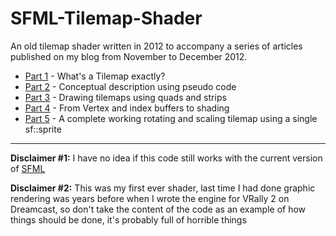 # SFML-Tilemap-Shader
An old tilemap shader written in 2012 to accompany a series of articles published on my blog from November to December 2012.
- [Part 1](https://blog.defence-force.org/index.php?page=articles&ref=T2G_ART4) - What's a Tilemap exactly?
- [Part 2](https://blog.defence-force.org/index.php?page=articles&ref=T2G_ART6) - Conceptual description using pseudo code
- [Part 3](https://blog.defence-force.org/index.php?page=articles&ref=T2G_ART7) - Drawing tilemaps using quads and strips
- [Part 4](https://blog.defence-force.org/index.php?page=articles&ref=T2G_ART8) - From Vertex and index buffers to shading
- [Part 5](https://blog.defence-force.org/index.php?page=articles&ref=T2G_ART9) - A complete working rotating and scaling tilemap using a single sf::sprite
---
**Disclaimer #1:** I have no idea if this code still works with the current version of [SFML](https://www.sfml-dev.org)

**Disclaimer #2:** This was my first ever shader, last time I had done graphic rendering was years before when I wrote the engine for VRally 2 on Dreamcast, so don't take the content of the code as an example of how things should be done, it's probably full of horrible things


